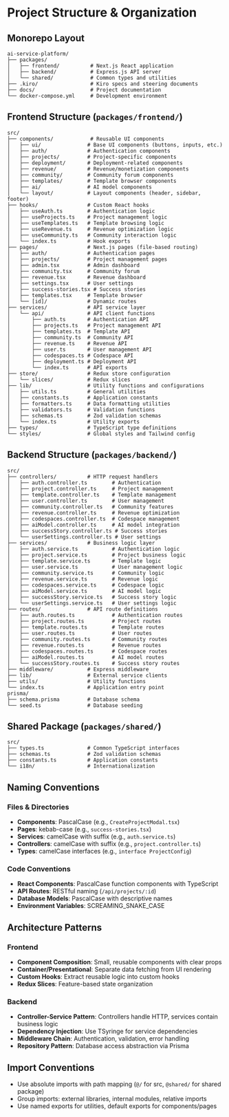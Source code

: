 # Project Structure & Organization

## Monorepo Layout
```
ai-service-platform/
├── packages/
│   ├── frontend/          # Next.js React application
│   ├── backend/           # Express.js API server
│   └── shared/            # Common types and utilities
├── .kiro/                 # Kiro specs and steering documents
├── docs/                  # Project documentation
└── docker-compose.yml     # Development environment
```

## Frontend Structure (`packages/frontend/`)
```
src/
├── components/            # Reusable UI components
│   ├── ui/               # Base UI components (buttons, inputs, etc.)
│   ├── auth/             # Authentication components
│   ├── projects/         # Project-specific components
│   ├── deployment/       # Deployment-related components
│   ├── revenue/          # Revenue/monetization components
│   ├── community/        # Community forum components
│   ├── templates/        # Template browser components
│   ├── ai/               # AI model components
│   └── layout/           # Layout components (header, sidebar, footer)
├── hooks/                # Custom React hooks
│   ├── useAuth.ts        # Authentication logic
│   ├── useProjects.ts    # Project management logic
│   ├── useTemplates.ts   # Template browsing logic
│   ├── useRevenue.ts     # Revenue optimization logic
│   ├── useCommunity.ts   # Community interaction logic
│   └── index.ts          # Hook exports
├── pages/                # Next.js pages (file-based routing)
│   ├── auth/             # Authentication pages
│   ├── projects/         # Project management pages
│   ├── admin.tsx         # Admin dashboard
│   ├── community.tsx     # Community forum
│   ├── revenue.tsx       # Revenue dashboard
│   ├── settings.tsx      # User settings
│   ├── success-stories.tsx # Success stories
│   ├── templates.tsx     # Template browser
│   └── [id]/             # Dynamic routes
├── services/             # API service layer
│   └── api/              # API client functions
│       ├── auth.ts       # Authentication API
│       ├── projects.ts   # Project management API
│       ├── templates.ts  # Template API
│       ├── community.ts  # Community API
│       ├── revenue.ts    # Revenue API
│       ├── user.ts       # User management API
│       ├── codespaces.ts # Codespace API
│       ├── deployment.ts # Deployment API
│       └── index.ts      # API exports
├── store/                # Redux store configuration
│   └── slices/           # Redux slices
├── lib/                  # Utility functions and configurations
│   ├── utils.ts          # General utilities
│   ├── constants.ts      # Application constants
│   ├── formatters.ts     # Data formatting utilities
│   ├── validators.ts     # Validation functions
│   ├── schemas.ts        # Zod validation schemas
│   └── index.ts          # Utility exports
├── types/                # TypeScript type definitions
└── styles/               # Global styles and Tailwind config
```

## Backend Structure (`packages/backend/`)
```
src/
├── controllers/          # HTTP request handlers
│   ├── auth.controller.ts        # Authentication
│   ├── project.controller.ts     # Project management
│   ├── template.controller.ts    # Template management
│   ├── user.controller.ts        # User management
│   ├── community.controller.ts   # Community features
│   ├── revenue.controller.ts     # Revenue optimization
│   ├── codespaces.controller.ts  # Codespace management
│   ├── aiModel.controller.ts     # AI model integration
│   ├── successStory.controller.ts # Success stories
│   └── userSettings.controller.ts # User settings
├── services/             # Business logic layer
│   ├── auth.service.ts           # Authentication logic
│   ├── project.service.ts        # Project business logic
│   ├── template.service.ts       # Template logic
│   ├── user.service.ts           # User management logic
│   ├── community.service.ts      # Community logic
│   ├── revenue.service.ts        # Revenue logic
│   ├── codespaces.service.ts     # Codespace logic
│   ├── aiModel.service.ts        # AI model logic
│   ├── successStory.service.ts   # Success story logic
│   └── userSettings.service.ts   # User settings logic
├── routes/               # API route definitions
│   ├── auth.routes.ts            # Authentication routes
│   ├── project.routes.ts         # Project routes
│   ├── template.routes.ts        # Template routes
│   ├── user.routes.ts            # User routes
│   ├── community.routes.ts       # Community routes
│   ├── revenue.routes.ts         # Revenue routes
│   ├── codespaces.routes.ts      # Codespace routes
│   ├── aiModel.routes.ts         # AI model routes
│   └── successStory.routes.ts    # Success story routes
├── middleware/           # Express middleware
├── lib/                  # External service clients
├── utils/                # Utility functions
└── index.ts              # Application entry point
prisma/
├── schema.prisma         # Database schema
└── seed.ts               # Database seeding
```

## Shared Package (`packages/shared/`)
```
src/
├── types.ts              # Common TypeScript interfaces
├── schemas.ts            # Zod validation schemas
├── constants.ts          # Application constants
└── i18n/                 # Internationalization
```

## Naming Conventions

### Files & Directories
- **Components**: PascalCase (e.g., `CreateProjectModal.tsx`)
- **Pages**: kebab-case (e.g., `success-stories.tsx`)
- **Services**: camelCase with suffix (e.g., `auth.service.ts`)
- **Controllers**: camelCase with suffix (e.g., `project.controller.ts`)
- **Types**: camelCase interfaces (e.g., `interface ProjectConfig`)

### Code Conventions
- **React Components**: PascalCase function components with TypeScript
- **API Routes**: RESTful naming (`/api/projects/:id`)
- **Database Models**: PascalCase with descriptive names
- **Environment Variables**: SCREAMING_SNAKE_CASE

## Architecture Patterns

### Frontend
- **Component Composition**: Small, reusable components with clear props
- **Container/Presentational**: Separate data fetching from UI rendering
- **Custom Hooks**: Extract reusable logic into custom hooks
- **Redux Slices**: Feature-based state organization

### Backend
- **Controller-Service Pattern**: Controllers handle HTTP, services contain business logic
- **Dependency Injection**: Use TSyringe for service dependencies
- **Middleware Chain**: Authentication, validation, error handling
- **Repository Pattern**: Database access abstraction via Prisma

## Import Conventions
- Use absolute imports with path mapping (`@/` for src, `@shared/` for shared package)
- Group imports: external libraries, internal modules, relative imports
- Use named exports for utilities, default exports for components/pages